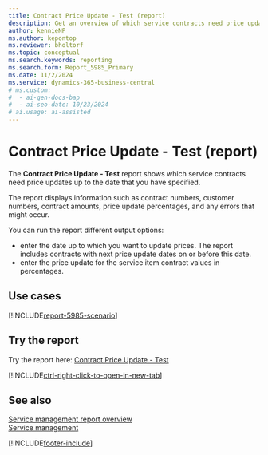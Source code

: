 ```yaml
---
title: Contract Price Update - Test (report)
description: Get an overview of which service contracts need price updates up to the date that you have specified.
author: kennieNP
ms.author: kepontop
ms.reviewer: bholtorf
ms.topic: conceptual
ms.search.keywords: reporting
ms.search.form: Report_5985_Primary
ms.date: 11/2/2024
ms.service: dynamics-365-business-central
# ms.custom:
#  - ai-gen-docs-bap
#  - ai-seo-date: 10/23/2024
# ai.usage: ai-assisted
---
```


# Contract Price Update - Test (report)

The **Contract Price Update - Test** report shows which service contracts need price updates up to the date that you have specified.

The report displays information such as contract numbers, customer numbers, contract amounts, price update percentages, and any errors that might occur.

You can run the report different output options:
* enter the date up to which you want to update prices. The report includes contracts with next price update dates on or before this date.
* enter the price update for the service item contract values in percentages.


## Use cases

[!INCLUDE[report-5985-scenario](../includes/report-5985-scenario-include.md)]

<!-- 

Prompt

Below is a report in an ERP system. Provide 3-4 use cases for different personas working with project management or finance for projects.

Format like this:    
  
As a <persona>, use the report to    
* use case 1  
* use case 2    

Do not capitalize the persona names. 

Do not start lines with "Use the data to"

## Report name
Expired Contract Lines - Test

## Report description


### What the report does

### Use cases


Please include your data sources and URLs

-->


## Try the report

Try the report here: [Contract Price Update - Test](https://businesscentral.dynamics.com?report=5985)

[!INCLUDE[ctrl-right-click-to-open-in-new-tab](../includes/ctrl-right-click-to-open-in-new-tab.md)]


## See also

[Service management report overview](../service-reports.md)   
[Service management](../service-service.md)    

[!INCLUDE[footer-include](../includes/footer-banner.md)]